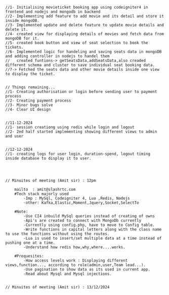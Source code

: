     
    
    
    //1- Initialising movieticket booking app using codeigniter4 in frontend and nodejs and mongodb in backend
    //2- Implementing add feature to add movie and its detail and store it inside mongoDB.
    //3- Implemented update and delete feature to update movie details and delete it.
    //4- created view for displaying details of movies and fetch data from mongoDB for it.
    //5- created book button and view of seat selection to book the tickets.
    //6- Implemented logic for handeling and saving seats data in mongoDB and adding controller in nodejs to handel them
    //   created funtions-> getSeatsData,addSeatsData,also creaded different schema and cluster to save individual seat booking data.
    //7-> Fetched the seats data and other movie details inside one view to display the ticket.


    // Things remaining...
    //1- Creating authorisation or login before sending user to payment process
    //2- Creating payment process
    //3- Minor bugs solve
    //4- Clear UI design


    //11-12-2024
    //1- session creationg using redis while login and logout
    //2- 2nd half started implementing showing different views to admin and user


    //12-12-2024
    //1- creating logs for user login, duration-spend, logout timing inside database to display it to user.




    // Minuites of meeting (Amit sir) : 12pm

        mailto  : amit@slashrtc.com
        #Tech stack majorly used
            -Imp : MySql, Codeigniter 4, Lua ,Redis, Nodejs
            -other: Kafka,Elastic,Moment,Jquery,Socket,SelectTo

        #Note: 
            -Use CI4 inbuild MySql queries instead of creating of owns
            -Api's are created to connect with MongoDb currently
            -Currently using config.php, have to move to Config table.
            -Write functions in capital letters along with the class name to use the functions without using the routes.
            -Lua is used to insert/set multiple data at a time instead of pushing one at a time.
            -Understand how redis how,why,where....works.

        #Prequesites:
            -How access levels work : Displaying different views,function..., according to role(admin,user,Team lead...).
            -Use pagination to show data as its used in current app.
            -Read about Mysql and Mysql injections.


    // Minuites of meeting (Amit sir) : 13/12/2024

            
